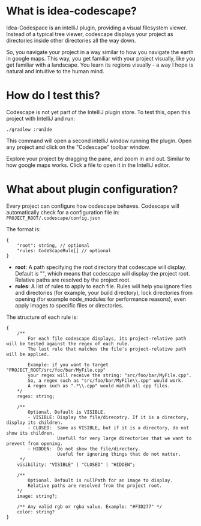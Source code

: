 # What is idea-codescape?
Idea-Codespace is an intelliJ plugin, providing a visual filesystem viewer.
Instead of a typical tree viewer, codescape displays your project as directories
inside other directories all the way down.

So, you navigate your project in a way similar to how you navigate the earth in google maps.
This way, you get familiar with your project visually, like you get familiar with a landscape.
You learn its regions visually - a way I hope is natural and intuitive to the human mind.

# How do I test this?
Codescape is not yet part of the IntelliJ plugin store.
To test this, open this project with IntelliJ and run:

`./gradlew :runIde`

This command will open a second intelliJ window running the plugin. Open any project and click on the "Codescape" toolbar window.

Explore your project by dragging the pane, and zoom in and out. Similar to how google maps works.
Click a file to open it in the IntelliJ editor.

# What about plugin configuration?
Every project can configure how codescape behaves. Codescape will automatically check for a configuration file in:
`PROJECT_ROOT/.codescape/config.json`

The format is:
```
{
    "root": string, // optional
    "rules: CodeScapeRule[] // optional
}
```

- **root**: A path specifying the root directory that codescape will display. Default is "",
which means that codescape will display the project root. Relative paths are resolved by the project root.
- **rules**: A list of rules to apply to each file. Rules will help you ignore files and directories (for example, your build directory),
lock directories from opening (for example node_modules for performance reasons), even apply images to specific files or directories.

The structure of each rule is:
```
{
    /**
        For each file codescape displays, its project-relative path will be tested against the regex of each rule.
        The last rule that matches the file's project-relative path will be applied.
        
        Example: if you want to target "PROJECT_ROOT/src/foo/bar/MyFile.cpp"
        your regex will receive the string: "src/foo/bar/MyFile.cpp".
        So, a regex such as "src/foo/bar/MyFile\\.cpp" would work.
        A regex such as ".*\\.cpp" would match all cpp files.
    */
    regex: string;
    
    /**
        Optional. Default is VISIBLE.
        - VISIBLE: Display the file/direcotry. If it is a directory, display its children.
        - CLOSED:  Same as VISIBLE, but if it is a directory, do not show its children.
                   Usefull for very large directories that we want to prevent from opening.
        - HIDDEN:  Do not show the file/directory.
                   Useful for ignoring things that do not matter.
     */
    visibility: "VISIBLE" | "CLOSED" | "HIDDEN";
    
    /**
        Optional. Default is nullPath for an image to display.
        Relative paths are resolved from the project root.
    */
    image: string?;
    
    /** Any valid rgb or rgba value. Example: "#F3D277" */
    color: string?
}
```
